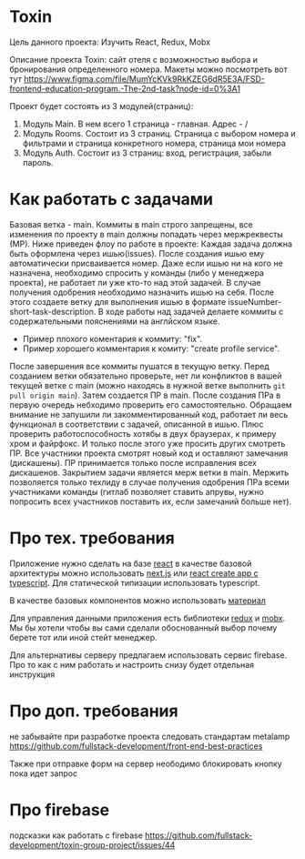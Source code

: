 # Toxin

Цель данного проекта: Изучить React, Redux, Mobx

Описание проекта Toxin: сайт отеля с возможностью выбора и бронирования определенного номера. Макеты можно посмотреть вот тут https://www.figma.com/file/MumYcKVk9RkKZEG6dR5E3A/FSD-frontend-education-program.-The-2nd-task?node-id=0%3A1

Проект будет состоять из 3 модулей(страниц):

1. Модуль Main. В нем всего 1 страница - главная. Адрес - /
2. Модуль Rooms. Состоит из 3 страниц. Страница с выбором номера и фильтрами и страница конкретного номера, страница мои номера
3. Модуль Auth. Состоит из 3 страниц: вход, регистрация, забыли пароль.

# Как работать с задачами

Базовая ветка - main.
Коммиты в main строго запрещены, все изменения по проекту в main должны попадать через мержреквесты (МР).
Ниже приведен флоу по работе в проекте:
Каждая задача должна быть оформлена через ишью(issues).
После создания ишью ему автоматически присваивается номер. Даже если ишью ни на кого не назначена, необходимо спросить у команды (либо у менеджера проекта), не работает ли уже кто-то над этой задачей. В случае получения одобрения необходимо назначить ишью на себя.
После этого создаете ветку для выполнения ишью в формате issueNumber-short-task-description.
В ходе работы над задачей делаете коммиты с содержательными пояснениями на англйском языке.

- Пример плохого коментария к коммиту: "fix".
- Пример хорошего комментария к комиту: "create profile service".

После завершения все коммиты пушатся в текущую ветку.
Перед созданием ветки обязательно проверьте, нет ли конфликтов в вашей текущей ветке с main (можно находясь в нужной ветке выполнить `git pull origin main`).
Затем создается ПР в main. После создания ПРа в первую очередь небходимо проверить его самостоятельно. Обращаем внимание не запушили ли закомментированный код, работает ли весь функционал в соответствии с задачей, описанной в ишью. Плюс проверить работоспособность хотябы в двух браузерах, к примеру хром и файрфокс. И только после этого уже просить других смотреть ПР.
Все участники проекта смотрят новый код и оставляют замечания (дискашены).
ПР принимается только после исправления всех дискашенов.
Закрытием задачи является мерж ветки в main. Мержить позволяется только техлиду в случае получения одобрения ПРа всеми участниками команды (гитлаб позволяет ставить апрувы, нужно попросить всех участников поставить их, если замечаний больше нет).

# Про тех. требования

Приложение нужно сделать на базе [react](https://reactjs.org/) в качестве базовой архитектуры можно использовать [next.js](https://nextjs.org/) или [react create app c typescript](https://create-react-app.dev/docs/adding-typescript/). Для статической типизации использовать typescript.  

В качестве базовых компонентов можно использовать [материал](https://mui.com/)

Для управления данными приложения есть библиотеки [redux](https://redux.js.org/)  и [mobx](https://mobx.js.org). Мы бы хотели чтобы вы сами сделали обоснованный выбор почему берете тот или иной стейт менеджер.

Для альтернативы серверу предлагаем использовать сервис firebase. Про то как с ним работать и настроить снизу будет отдельная инструкция

# Про доп. требования

не забывайте при разработке проекта следовать стандартам metalamp https://github.com/fullstack-development/front-end-best-practices

Также при отправке форм на сервер неободимо блокировать кнопку пока идет запрос

# Про firebase

подсказки как работать с firebase https://github.com/fullstack-development/toxin-group-project/issues/44


